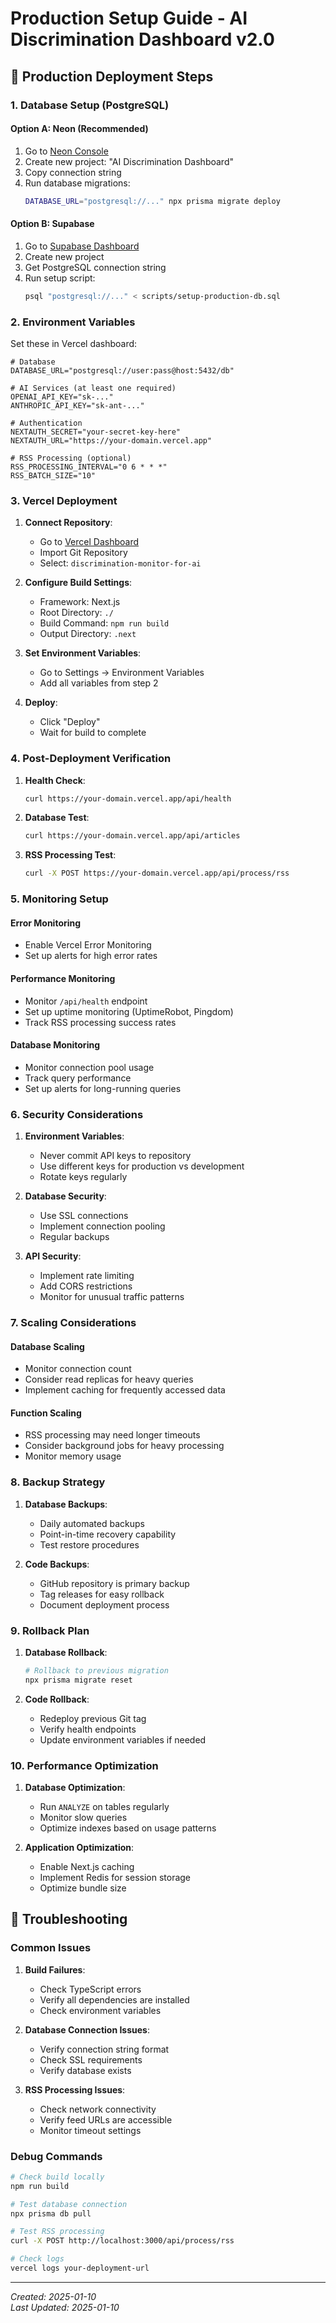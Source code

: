 # Production Setup Guide - AI Discrimination Dashboard v2.0

## 🚀 Production Deployment Steps

### 1. Database Setup (PostgreSQL)

#### Option A: Neon (Recommended)
1. Go to [Neon Console](https://console.neon.tech/)
2. Create new project: "AI Discrimination Dashboard"
3. Copy connection string
4. Run database migrations:
   ```bash
   DATABASE_URL="postgresql://..." npx prisma migrate deploy
   ```

#### Option B: Supabase
1. Go to [Supabase Dashboard](https://app.supabase.com/)
2. Create new project
3. Get PostgreSQL connection string
4. Run setup script:
   ```bash
   psql "postgresql://..." < scripts/setup-production-db.sql
   ```

### 2. Environment Variables

Set these in Vercel dashboard:

```env
# Database
DATABASE_URL="postgresql://user:pass@host:5432/db"

# AI Services (at least one required)
OPENAI_API_KEY="sk-..."
ANTHROPIC_API_KEY="sk-ant-..."

# Authentication
NEXTAUTH_SECRET="your-secret-key-here"
NEXTAUTH_URL="https://your-domain.vercel.app"

# RSS Processing (optional)
RSS_PROCESSING_INTERVAL="0 6 * * *"
RSS_BATCH_SIZE="10"
```

### 3. Vercel Deployment

1. **Connect Repository**:
   - Go to [Vercel Dashboard](https://vercel.com/dashboard)
   - Import Git Repository
   - Select: `discrimination-monitor-for-ai`

2. **Configure Build Settings**:
   - Framework: Next.js
   - Root Directory: `./`
   - Build Command: `npm run build`
   - Output Directory: `.next`

3. **Set Environment Variables**:
   - Go to Settings → Environment Variables
   - Add all variables from step 2

4. **Deploy**:
   - Click "Deploy"
   - Wait for build to complete

### 4. Post-Deployment Verification

1. **Health Check**:
   ```bash
   curl https://your-domain.vercel.app/api/health
   ```

2. **Database Test**:
   ```bash
   curl https://your-domain.vercel.app/api/articles
   ```

3. **RSS Processing Test**:
   ```bash
   curl -X POST https://your-domain.vercel.app/api/process/rss
   ```

### 5. Monitoring Setup

#### Error Monitoring
- Enable Vercel Error Monitoring
- Set up alerts for high error rates

#### Performance Monitoring
- Monitor `/api/health` endpoint
- Set up uptime monitoring (UptimeRobot, Pingdom)
- Track RSS processing success rates

#### Database Monitoring
- Monitor connection pool usage
- Track query performance
- Set up alerts for long-running queries

### 6. Security Considerations

1. **Environment Variables**:
   - Never commit API keys to repository
   - Use different keys for production vs development
   - Rotate keys regularly

2. **Database Security**:
   - Use SSL connections
   - Implement connection pooling
   - Regular backups

3. **API Security**:
   - Implement rate limiting
   - Add CORS restrictions
   - Monitor for unusual traffic patterns

### 7. Scaling Considerations

#### Database Scaling
- Monitor connection count
- Consider read replicas for heavy queries
- Implement caching for frequently accessed data

#### Function Scaling
- RSS processing may need longer timeouts
- Consider background jobs for heavy processing
- Monitor memory usage

### 8. Backup Strategy

1. **Database Backups**:
   - Daily automated backups
   - Point-in-time recovery capability
   - Test restore procedures

2. **Code Backups**:
   - GitHub repository is primary backup
   - Tag releases for easy rollback
   - Document deployment process

### 9. Rollback Plan

1. **Database Rollback**:
   ```bash
   # Rollback to previous migration
   npx prisma migrate reset
   ```

2. **Code Rollback**:
   - Redeploy previous Git tag
   - Verify health endpoints
   - Update environment variables if needed

### 10. Performance Optimization

1. **Database Optimization**:
   - Run `ANALYZE` on tables regularly
   - Monitor slow queries
   - Optimize indexes based on usage patterns

2. **Application Optimization**:
   - Enable Next.js caching
   - Implement Redis for session storage
   - Optimize bundle size

## 🔧 Troubleshooting

### Common Issues

1. **Build Failures**:
   - Check TypeScript errors
   - Verify all dependencies are installed
   - Check environment variables

2. **Database Connection Issues**:
   - Verify connection string format
   - Check SSL requirements
   - Verify database exists

3. **RSS Processing Issues**:
   - Check network connectivity
   - Verify feed URLs are accessible
   - Monitor timeout settings

### Debug Commands

```bash
# Check build locally
npm run build

# Test database connection
npx prisma db pull

# Test RSS processing
curl -X POST http://localhost:3000/api/process/rss

# Check logs
vercel logs your-deployment-url
```

---
*Created: 2025-01-10*  
*Last Updated: 2025-01-10*